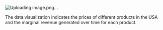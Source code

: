 ![Uploading image.png…]()

The data visualization indicates the prices of different products in the USA and the marginal revenue generated over time for each product.
